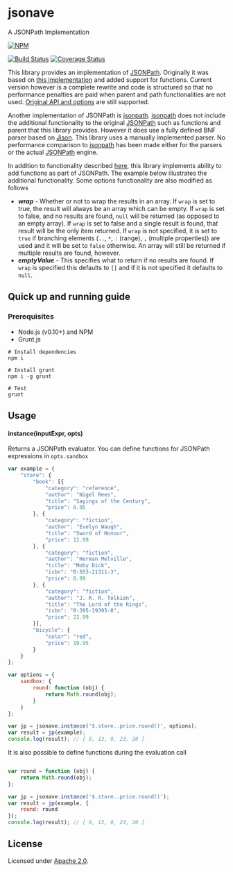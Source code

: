 # jsonave
A JSONPath Implementation

[![NPM](https://nodei.co/npm/jsonave.png)](https://nodei.co/npm/jsonave/)

[![Build Status](https://travis-ci.org/amida-tech/jsonave.svg)](https://travis-ci.org/amida-tech/jsonave)
[![Coverage Status](https://coveralls.io/repos/amida-tech/jsonave/badge.png)](https://coveralls.io/r/amida-tech/jsonave)

This library provides an implementation of [JSONPath](http://goessner.net/articles/JsonPath).  Originally it was based on [this implementation](https://github.com/s3u/JSONPath) and added support for functions.  Current version however is a complete rewrite and code is structured so that no performance penalties are paid when parent and path functionalities are not used.  [Original API and options](https://github.com/s3u/JSONPath) are still supported.

Another implementation of JSONPath is [jsonpath](https://github.com/dchester/jsonpath).  [jsonpath](https://github.com/dchester/jsonpath) does not include the additional functionality to the original [JSONPath](http://goessner.net/articles/JsonPath) such as functions and parent that this library provides.  However it does use a fully defined BNF parser based on [Jison](https://github.com/zaach/jison). This library uses a manually implemented parser.  No performance comparison to [jsonpath](https://github.com/dchester/jsonpath) has been made either for the parsers or the actual [JSONPath](http://goessner.net/articles/JsonPath) engine.

In addition to functionality described [here](https://github.com/s3u/JSONPath), this library implements ability to add functions as part of JSONPath.  The example below illustrates the additional functionality.  Some options functionality are also modified as follows
- ***wrap*** - Whether or not to wrap the results in an array. If `wrap` is set to true, the result will always be an array which can be empty.  If `wrap` is set to false, and no results are found, `null` will be returned (as opposed to an empty array). If `wrap` is set to false and a single result is found, that result will be the only item returned. If `wrap` is not specified, it is set to `true` if branching elements (`..`, `*`, `:` (range), `,` (multiple properties)) are used and it will be set to `false` otherwise. An array will still be returned if multiple results are found, however.
- ***emptyValue*** - This specifies what to return if no results are found.  If `wrap` is specified this defaults to `[]` and if it is not specified it defaults to `null`.

## Quick up and running guide

### Prerequisites

- Node.js (v0.10+) and NPM
- Grunt.js

```
# Install dependencies
npm i

# Install grunt
npm i -g grunt

# Test
grunt

```

## Usage

#### <a name="instance"></a>instance(inputExpr, opts)

Returns a JSONPath evaluator.  You can define functions for JSONPath expressions in `opts.sandbox`

```js
var example = {
    "store": {
        "book": [{
            "category": "reference",
            "author": "Nigel Rees",
            "title": "Sayings of the Century",
            "price": 8.95
        }, {
            "category": "fiction",
            "author": "Evelyn Waugh",
            "title": "Sword of Honour",
            "price": 12.99
        }, {
            "category": "fiction",
            "author": "Herman Melville",
            "title": "Moby Dick",
            "isbn": "0-553-21311-3",
            "price": 8.99
        }, {
            "category": "fiction",
            "author": "J. R. R. Tolkien",
            "title": "The Lord of the Rings",
            "isbn": "0-395-19395-8",
            "price": 22.99
        }],
        "bicycle": {
            "color": "red",
            "price": 19.95
        }
    }
};

var options = {
    sandbox: {
        round: function (obj) {
            return Math.round(obj);
        }
    }
};

var jp = jsonave.instance('$.store..price.round()', options);
var result = jp(example);
console.log(result); // [ 9, 13, 9, 23, 20 ]
```

It is also possible to define functions during the evaluation call
```js

var round = function (obj) {
    return Math.round(obj);
};

var jp = jsonave.instance('$.store..price.round()');
var result = jp(example, {
    round: round
});
console.log(result); // [ 9, 13, 9, 23, 20 ]
```

## License

Licensed under [Apache 2.0](./LICENSE).
